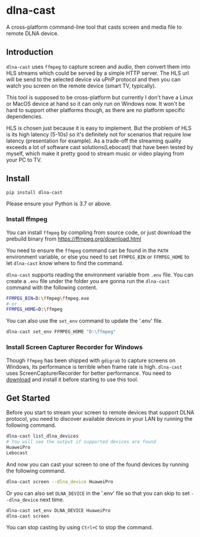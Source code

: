 # dlna-cast
A cross-platform command-line tool that casts screen and media file to remote DLNA device.

## Introduction
`dlna-cast` uses `ffmpeg` to capture screen and audio, then convert them into HLS streams which could be served by a simple HTTP server. The HLS url will be send to the selected device via uPnP protocol and then you can watch you screen on the remote device (smart TV, typically).

This tool is supposed to be cross-platform but currently I don't have a Linux or MacOS device at hand so it can only run on Windows now. It won't be hard to support other platforms though, as there are no platform specific dependencies.

HLS is chosen just because it is easy to implement. But the problem of HLS is its high latency (5-10s) so it's definitely not for scenarios that require low latency (presentation for example).  As a trade-off the streaming quality exceeds a lot of software cast solutions(Lebocast) that have been tested by myself, which make it pretty good to stream music or video playing from your PC to TV.

## Install
```bash
pip install dlna-cast
```
Please ensure your Python is 3.7 or above.

### Install ffmpeg
You can install `ffmpeg` by compiling from source code, or just download the prebuild binary from https://ffmpeg.org/download.html

You need to ensure the `ffmpeg` command can be found in the `PATH` environment variable, or else you need to set `FFMPEG_BIN` or `FFMPEG_HOME` to let `dlna-cast` know where to find the command. 

`dlna-cast` supports reading the environment variable from `.env` file.  You can create a `.env` file under the folder you are gonna run the `dlna-cast` command with the following content.

```bash
FFMPEG_BIN=D:\ffmpeg\ffmpeg.exe
# or
FFMPEG_HOME=D:\ffmpeg
```

You can also use the `set_env` command to update the '.env' file.

```bash
dlna-cast set_env FFMPEG_HOME "D:\ffmpeg"
```

### Install Screen Capturer Recorder for Windows
Though `ffmpeg` has been shipped with `gdigrab` to capture screens on Windows, its performance is terrible when frame rate is high. `dlna-cast` uses ScreenCapturerRecorder for better performance. You need to [download](https://github.com/rdp/screen-capture-recorder-to-video-windows-free/releases) and install it before starting to use this tool.

## Get Started
Before you start to stream your screen to remote devices that support DLNA protocol, you need to discover available devices in your LAN by running the following command.

```bash
dlna-cast list_dlna_devices
# You will see the output if supported devices are found
HuaweiPro
Lebocast
```  

And now you can cast your screen to one of the found devices by running the following command.
```bash
dlna-cast screen --dlna_device HuaweiPro
``` 

Or you can also set `DLNA_DEVICE` in the '.env' file so that you can skip to set `--dlna_device` next time.

```bash
dlna-cast set_env DLNA_DEVICE HuaweiPro
dlna-cast screen
```

You can stop casting by using `Ctrl+C` to stop the command. 
